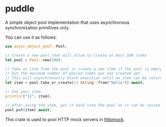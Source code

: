 # puddle
A simple object pool implementation that uses asynchronous synchronization primitives only. 

You can use it as follows:

```rust
use async_object_pool::Pool;

// Create a new pool that will allow to create at most 100 items
let pool = Pool::new(100);

// Take an item from the pool or create a new item if the pool is empty
// but the maximum number of pooled items was not created yet.
// This will asynchronously block execution until an item can be returned.
let item = pool.take_or_create(|| String::from("hello")).await;

// Use your item
println!("{}", item);

// After using the item, put it back into the pool so it can be reused elsewhere
pool.put(item).await;
```

This crate is used to pool HTTP mock servers in [httpmock](https://github.com/alexliesenfeld/httpmock).
